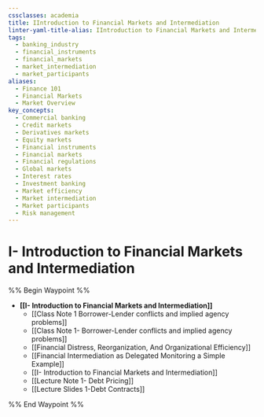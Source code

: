 ```yaml
---
cssclasses: academia
title: IIntroduction to Financial Markets and Intermediation
linter-yaml-title-alias: IIntroduction to Financial Markets and Intermediation
tags:
  - banking_industry
  - financial_instruments
  - financial_markets
  - market_intermediation
  - market_participants
aliases:
  - Finance 101
  - Financial Markets
  - Market Overview
key_concepts:
  - Commercial banking
  - Credit markets
  - Derivatives markets
  - Equity markets
  - Financial instruments
  - Financial markets
  - Financial regulations
  - Global markets
  - Interest rates
  - Investment banking
  - Market efficiency
  - Market intermediation
  - Market participants
  - Risk management
---
```


# I- Introduction to Financial Markets and Intermediation

%% Begin Waypoint %%
- **[[I- Introduction to Financial Markets and Intermediation]]**
	- [[Class Note 1 Borrower-Lender conflicts and implied agency problems]]
	- [[Class Note 1- Borrower-Lender conflicts and implied agency problems]]
	- [[Financial Distress,  Reorganization,  And Organizational Efficiency]]
	- [[Financial Intermediation as Delegated Monitoring a Simple Example]]
	- [[I- Introduction to Financial Markets and Intermediation]]
	- [[Lecture Note 1- Debt Pricing]]
	- [[Lecture Slides 1-Debt Contracts]]

%% End Waypoint %%
